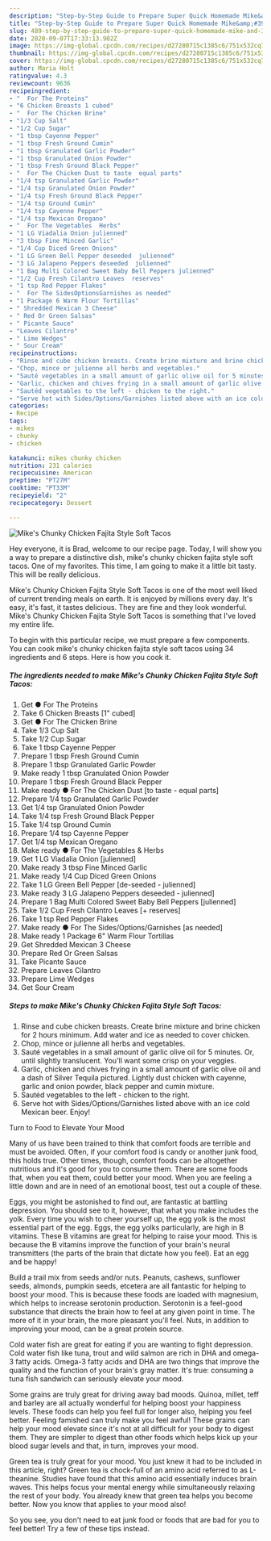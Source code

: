 ```yaml
---
description: "Step-by-Step Guide to Prepare Super Quick Homemade Mike&amp;#39;s Chunky Chicken Fajita Style Soft Tacos"
title: "Step-by-Step Guide to Prepare Super Quick Homemade Mike&amp;#39;s Chunky Chicken Fajita Style Soft Tacos"
slug: 489-step-by-step-guide-to-prepare-super-quick-homemade-mike-and-39-s-chunky-chicken-fajita-style-soft-tacos
date: 2020-09-07T17:33:13.902Z
image: https://img-global.cpcdn.com/recipes/d27280715c1385c6/751x532cq70/mikes-chunky-chicken-fajita-style-soft-tacos-recipe-main-photo.jpg
thumbnail: https://img-global.cpcdn.com/recipes/d27280715c1385c6/751x532cq70/mikes-chunky-chicken-fajita-style-soft-tacos-recipe-main-photo.jpg
cover: https://img-global.cpcdn.com/recipes/d27280715c1385c6/751x532cq70/mikes-chunky-chicken-fajita-style-soft-tacos-recipe-main-photo.jpg
author: Maria Holt
ratingvalue: 4.3
reviewcount: 9636
recipeingredient:
- "  For The Proteins"
- "6 Chicken Breasts 1 cubed"
- "  For The Chicken Brine"
- "1/3 Cup Salt"
- "1/2 Cup Sugar"
- "1 tbsp Cayenne Pepper"
- "1 tbsp Fresh Ground Cumin"
- "1 tbsp Granulated Garlic Powder"
- "1 tbsp Granulated Onion Powder"
- "1 tbsp Fresh Ground Black Pepper"
- "  For The Chicken Dust to taste  equal parts"
- "1/4 tsp Granulated Garlic Powder"
- "1/4 tsp Granulated Onion Powder"
- "1/4 tsp Fresh Ground Black Pepper"
- "1/4 tsp Ground Cumin"
- "1/4 tsp Cayenne Pepper"
- "1/4 tsp Mexican Oregano"
- "  For The Vegetables  Herbs"
- "1 LG Viadalia Onion julienned"
- "3 tbsp Fine Minced Garlic"
- "1/4 Cup Diced Green Onions"
- "1 LG Green Bell Pepper deseeded  julienned"
- "3 LG Jalapeno Peppers deseeded  julienned"
- "1 Bag Multi Colored Sweet Baby Bell Peppers julienned"
- "1/2 Cup Fresh Cilantro Leaves  reserves"
- "1 tsp Red Pepper Flakes"
- "  For The SidesOptionsGarnishes as needed"
- "1 Package 6 Warm Flour Tortillas"
- " Shredded Mexican 3 Cheese"
- " Red Or Green Salsas"
- " Picante Sauce"
- "Leaves Cilantro"
- " Lime Wedges"
- " Sour Cream"
recipeinstructions:
- "Rinse and cube chicken breasts. Create brine mixture and brine chicken for 2 hours minimum. Add water and ice as needed to cover chicken."
- "Chop, mince or julienne all herbs and vegetables."
- "Sauté vegetables in a small amount of garlic olive oil for 5 minutes. Or, until slightly translucent. You&#39;ll want some crisp on your veggies."
- "Garlic, chicken and chives frying in a small amount of garlic olive oil and a dash of Silver Tequila pictured. Lightly dust chicken with cayenne, garlic and onion powder, black pepper and cumin mixture."
- "Sautéd vegetables to the left - chicken to the right."
- "Serve hot with Sides/Options/Garnishes listed above with an ice cold Mexican beer. Enjoy!"
categories:
- Recipe
tags:
- mikes
- chunky
- chicken

katakunci: mikes chunky chicken 
nutrition: 231 calories
recipecuisine: American
preptime: "PT27M"
cooktime: "PT33M"
recipeyield: "2"
recipecategory: Dessert

---
```



![Mike&#39;s Chunky Chicken Fajita Style Soft Tacos](https://img-global.cpcdn.com/recipes/d27280715c1385c6/751x532cq70/mikes-chunky-chicken-fajita-style-soft-tacos-recipe-main-photo.jpg)

Hey everyone, it is Brad, welcome to our recipe page. Today, I will show you a way to prepare a distinctive dish, mike&#39;s chunky chicken fajita style soft tacos. One of my favorites. This time, I am going to make it a little bit tasty. This will be really delicious.



Mike&#39;s Chunky Chicken Fajita Style Soft Tacos is one of the most well liked of current trending meals on earth. It is enjoyed by millions every day. It's easy, it's fast, it tastes delicious. They are fine and they look wonderful. Mike&#39;s Chunky Chicken Fajita Style Soft Tacos is something that I've loved my entire life.


To begin with this particular recipe, we must prepare a few components. You can cook mike&#39;s chunky chicken fajita style soft tacos using 34 ingredients and 6 steps. Here is how you cook it.

<!--inarticleads1-->

##### The ingredients needed to make Mike&#39;s Chunky Chicken Fajita Style Soft Tacos:

1. Get  ● For The Proteins
1. Take 6 Chicken Breasts [1&#34; cubed]
1. Get  ● For The Chicken Brine
1. Take 1/3 Cup Salt
1. Take 1/2 Cup Sugar
1. Take 1 tbsp Cayenne Pepper
1. Prepare 1 tbsp Fresh Ground Cumin
1. Prepare 1 tbsp Granulated Garlic Powder
1. Make ready 1 tbsp Granulated Onion Powder
1. Prepare 1 tbsp Fresh Ground Black Pepper
1. Make ready  ● For The Chicken Dust [to taste - equal parts]
1. Prepare 1/4 tsp Granulated Garlic Powder
1. Get 1/4 tsp Granulated Onion Powder
1. Take 1/4 tsp Fresh Ground Black Pepper
1. Take 1/4 tsp Ground Cumin
1. Prepare 1/4 tsp Cayenne Pepper
1. Get 1/4 tsp Mexican Oregano
1. Make ready  ● For The Vegetables &amp; Herbs
1. Get 1 LG Viadalia Onion [julienned]
1. Make ready 3 tbsp Fine Minced Garlic
1. Make ready 1/4 Cup Diced Green Onions
1. Take 1 LG Green Bell Pepper [de-seeded - julienned]
1. Make ready 3 LG Jalapeno Peppers deseeded - julienned]
1. Prepare 1 Bag Multi Colored Sweet Baby Bell Peppers [julienned]
1. Take 1/2 Cup Fresh Cilantro Leaves [+ reserves]
1. Take 1 tsp Red Pepper Flakes
1. Make ready  ● For The Sides/Options/Garnishes [as needed]
1. Make ready 1 Package 6&#34; Warm Flour Tortillas
1. Get  Shredded Mexican 3 Cheese
1. Prepare  Red Or Green Salsas
1. Take  Picante Sauce
1. Prepare Leaves Cilantro
1. Prepare  Lime Wedges
1. Get  Sour Cream




<!--inarticleads2-->

##### Steps to make Mike&#39;s Chunky Chicken Fajita Style Soft Tacos:

1. Rinse and cube chicken breasts. Create brine mixture and brine chicken for 2 hours minimum. Add water and ice as needed to cover chicken.
1. Chop, mince or julienne all herbs and vegetables.
1. Sauté vegetables in a small amount of garlic olive oil for 5 minutes. Or, until slightly translucent. You&#39;ll want some crisp on your veggies.
1. Garlic, chicken and chives frying in a small amount of garlic olive oil and a dash of Silver Tequila pictured. Lightly dust chicken with cayenne, garlic and onion powder, black pepper and cumin mixture.
1. Sautéd vegetables to the left - chicken to the right.
1. Serve hot with Sides/Options/Garnishes listed above with an ice cold Mexican beer. Enjoy!




Turn to Food to Elevate Your Mood


Many of us have been trained to think that comfort foods are terrible and must be avoided. Often, if your comfort food is candy or another junk food, this holds true. Other times, though, comfort foods can be altogether nutritious and it's good for you to consume them. There are some foods that, when you eat them, could better your mood. When you are feeling a little down and are in need of an emotional boost, test out a couple of these.

Eggs, you might be astonished to find out, are fantastic at battling depression. You should see to it, however, that what you make includes the yolk. Every time you wish to cheer yourself up, the egg yolk is the most essential part of the egg. Eggs, the egg yolks particularly, are high in B vitamins. These B vitamins are great for helping to raise your mood. This is because the B vitamins improve the function of your brain's neural transmitters (the parts of the brain that dictate how you feel). Eat an egg and be happy!

Build a trail mix from seeds and/or nuts. Peanuts, cashews, sunflower seeds, almonds, pumpkin seeds, etcetera are all fantastic for helping to boost your mood. This is because these foods are loaded with magnesium, which helps to increase serotonin production. Serotonin is a feel-good substance that directs the brain how to feel at any given point in time. The more of it in your brain, the more pleasant you'll feel. Nuts, in addition to improving your mood, can be a great protein source.

Cold water fish are great for eating if you are wanting to fight depression. Cold water fish like tuna, trout and wild salmon are rich in DHA and omega-3 fatty acids. Omega-3 fatty acids and DHA are two things that improve the quality and the function of your brain's gray matter. It's true: consuming a tuna fish sandwich can seriously elevate your mood. 

Some grains are truly great for driving away bad moods. Quinoa, millet, teff and barley are all actually wonderful for helping boost your happiness levels. These foods can help you feel full for longer also, helping you feel better. Feeling famished can truly make you feel awful! These grains can help your mood elevate since it's not at all difficult for your body to digest them. They are simpler to digest than other foods which helps kick up your blood sugar levels and that, in turn, improves your mood.

Green tea is truly great for your mood. You just knew it had to be included in this article, right? Green tea is chock-full of an amino acid referred to as L-theanine. Studies have found that this amino acid essentially induces brain waves. This helps focus your mental energy while simultaneously relaxing the rest of your body. You already knew that green tea helps you become better. Now you know that applies to your mood also!

So you see, you don't need to eat junk food or foods that are bad for you to feel better! Try  a few  of  these  tips  instead.

